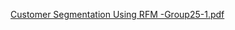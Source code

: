 [Customer Segmentation Using RFM -Group25-1.pdf](https://github.com/kukunarapulikitha/Customer-segmentation-using-RFM/files/13996314/Customer.Segmentation.Using.RFM.-Group25-1.pdf)
